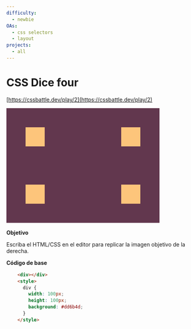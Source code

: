```yaml
---
difficulty:
  - newbie
OAs:
  - css selectors
  - layout
projects:
  - all
---
```


# CSS Dice four

[https://cssbattle.dev/play/2](https://cssbattle.dev/play/2)

![](css_dice_four.png)

__Objetivo__

Escriba el HTML/CSS en el editor para replicar la imagen objetivo de la derecha.

__Código de base__

```html
    <div></div>
    <style>
      div {
        width: 100px;
        height: 100px;
        background: #dd6b4d;
      }
    </style>
```
